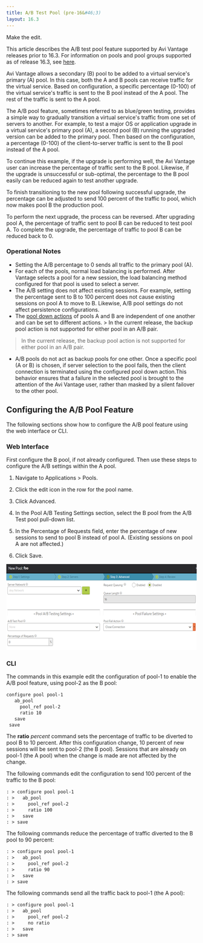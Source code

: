 ```yaml
---
title: A/B Test Pool (pre-16&#46;3)
layout: 16.3
---
```


Make the edit.

This article describes the A/B test pool feature supported by Avi Vantage releases prior to 16.3. For information on pools and pool groups supported as of release 16.3, see <a href="/docs/16.3/pool-groups/">here</a>.

Avi Vantage allows a secondary (B) pool to be added to a virtual service's primary (A) pool. In this case, both the A and B pools can receive traffic for the virtual service. Based on configuration, a specific percentage (0-100) of the virtual service's traffic is sent to the B pool instead of the A pool. The rest of the traffic is sent to the A pool.

The A/B pool feature, sometimes referred to as blue/green testing, provides a simple way to gradually transition a virtual service's traffic from one set of servers to another. For example, to test a major OS or application upgrade in a virtual service's primary pool (A), a second pool (B) running the upgraded version can be added to the primary pool. Then based on the configuration, a percentage (0-100) of the client-to-server traffic is sent to the B pool instead of the A pool.

To continue this example, if the upgrade is performing well, the Avi Vantage user can increase the percentage of traffic sent to the B pool. Likewise, if the upgrade is unsuccessful or sub-optimal, the percentage to the B pool easily can be reduced again to test another upgrade.

To finish transitioning to the new pool following successful upgrade, the percentage can be adjusted to send 100 percent of the traffic to pool, which now makes pool B the production pool.

To perform the next upgrade, the process can be reversed. After upgrading pool A, the percentage of traffic sent to pool B can be reduced to test pool A. To complete the upgrade, the percentage of traffic to pool B can be reduced back to 0.

### Operational Notes

* Setting the A/B percentage to 0 sends all traffic to the primary pool (A). 
* For each of the pools, normal load balancing is performed. After Vantage selects a pool for a new session, the load balancing method configured for that pool is used to select a server. 
* The A/B setting does not affect existing sessions. For example, setting the percentage sent to B to 100 percent does not cause existing sessions on pool A to move to B. Likewise, A/B pool settings do not affect persistence configurations. 
* The <a href="/docs/16.3/configuration-guide/applications/pools#poolcreateadvancedtab">pool down actions</a> of pools A and B are independent of one another and can be set to different actions. > In the current release, the backup pool action is not supported for either pool in an A/B pair.
> In the current release, the backup pool action is not supported for either pool in an A/B pair.

* A/B pools do not act as backup pools for one other. Once a specific pool (A or B) is chosen, if server selection to the pool fails, then the client connection is terminated using the configured pool down action.This behavior ensures that a failure in the selected pool is brought to the attention of the Avi Vantage user, rather than masked by a silent failover to the other pool. 

## Configuring the A/B Pool Feature

The following sections show how to configure the A/B pool feature using the web interface or CLI.

### Web Interface

First configure the B pool, if not already configured. Then use these steps to configure the A/B settings within the A pool.
<ol> 
 <li> <p>Navigate to Applications &gt; Pools.</p> </li> 
 <li> <p>Click the edit icon in the row for the pool name.</p> </li> 
 <li> <p>Click Advanced.</p> </li> 
 <li> <p>In the Pool A/B Testing Settings section, select the B pool from the A/B Test pool pull-down list.</p> </li> 
 <li> <p>In the Percentage of Requests field, enter the percentage of new sessions to send to pool B instead of pool A. (Existing sessions on pool A are not affected.)</p> </li> 
 <li> <p>Click Save.</p> </li> 
</ol> 

<a href="img/a-b-pool.png"><img src="img/a-b-pool.png" alt="a-b-pool" width="624" height="227" class="alignnone size-full wp-image-5785"></a>

### CLI

The commands in this example edit the configuration of pool-1 to enable the A/B pool feature, using pool-2 as the B pool:

<pre class="command-line language-bash" data-prompt=": >"><code>configure pool pool-1
   ab_pool
     pool_ref pool-2
     ratio 10
   save
 save</code></pre> 

The **ratio** *percent* command sets the percentage of traffic to be diverted to pool B to 10 percent. After this configuration change, 10 percent of new sessions will be sent to pool-2 (the B pool). Sessions that are already on pool-1 (the A pool) when the change is made are not affected by the change.

The following commands edit the configuration to send 100 percent of the traffic to the B pool:

<pre class="command-line language-bash" data-user="root" data-host="localhost ~" data-output="1-100"><code>: &gt; configure pool pool-1 
: &gt;   ab_pool
: &gt;     pool_ref pool-2 
: &gt;     ratio 100
: &gt;   save 
: &gt; save 
</code></pre> 

The following commands reduce the percentage of traffic diverted to the B pool to 90 percent:

<pre class="command-line language-bash" data-user="root" data-host="localhost ~" data-output="1-100"><code>: &gt; configure pool pool-1 
: &gt;   ab_pool
: &gt;     pool_ref pool-2 
: &gt;     ratio 90
: &gt;   save 
: &gt; save 
</code></pre> 

The following commands send all the traffic back to pool-1 (the A pool):

<pre class="command-line language-bash" data-user="root" data-host="localhost ~" data-output="1-100"><code>: &gt; configure pool pool-1 
: &gt;   ab_pool
: &gt;     pool_ref pool-2 
: &gt;     no ratio
: &gt;   save 
: &gt; save 
</code></pre> 
